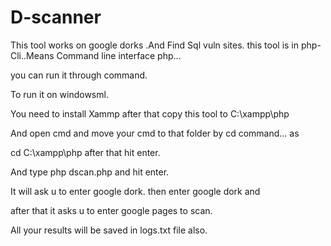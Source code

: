 # D-scanner
This tool works on google dorks .And Find Sql vuln sites. this tool is in php-Cli..Means Command line interface php... 

you can run it through command.

 To run it on windowsml. 

You need to install Xammp after that copy this tool to C:\xampp\php

And open cmd and move your cmd to that folder by cd command...
as

cd C:\xampp\php after that hit enter. 

And type php dscan.php and hit enter.

 It will ask u to enter google dork. then enter google dork and 

after that it asks u to enter google pages to scan.  

All your results will be saved in logs.txt file also.
